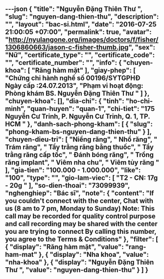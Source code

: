 ---json
{
    "title": "Nguyễn Đặng Thiên Thư ",
    "slug": "nguyen-dang-thien-thu",
    "description": "",
    "layout": "bac-si.html",
    "date": "2016-07-25 21:00:05 +07:00",
    "permalink": true,
    "avatar": "http://nyulangone.org/images/doctors/f/fisher/1306860663/jason-c-fisher-thumb.jpg",
    "sex": "Nữ",
    "certificate_type": "",
    "certificate_code": "",
    "certificate_number": "",
    "info": {
        "chuyen-khoa": [
            "Răng hàm mặt"
        ],
        "giay-phep": [
            "Chứng chỉ hành nghề số 00196/SYTGPHĐ  <br /> Ngày cấp :24.07.2013",
            "Phạm vi hoạt động: Phòng khám BS. Nguyễn Đặng Thiên Thư "
        ]
    },
    "chuyen-khoa": [],
    "dia-chi": {
        "tinh": "ho-chi-minh",
        "quan-huyen": "quan-1",
        "chi-tiet": "175 Nguyễn Cư Trinh, P. Nguyễn Cư Trinh, Q. 1, TP. HCM "
    },
    "danh-sach-phong-kham": [
        {
            "slug": "phong-kham-bs-nguyen-dang-thien-thu"
        }
    ],
    "chuyen-dieu-tri": [
        "Niềng răng",
        " Nhổ răng",
        " Trám răng",
        " Tẩy trằng răng bằng thuốc",
        " Tẩy trằng răng cấp tốc",
        " Đánh bóng răng",
        " Trồng răng implant",
        " Viêm nha chu",
        " Viêm tủy răng "
    ],
    "gia-tien": "100.000 - 1.000.000",
    "like": "100",
    "type": "",
    "gio-lam-viec": [
        "T2 - CN: 17g - 20g "
    ],
    "so-dien-thoai": "73099939",
    "nghenghiep": "Bác sĩ",
    "note": {
        "content": "If you couldn't connect with the center, Chat with us (8 am to 7 pm, Monday to Sunday) Note: This call may be recorded for quality control purpose and call recording may be shared with the center you are trying to connect By calling this number, you agree to the Terms & Conditions"
    },
    "filter": [
        {
            "display": "Răng hàm mặt",
            "value": "rang-ham-mat"
        },
        {
            "display": "Nha khoa",
            "value": "nha-khoa"
        },
        {
            "display": "Nguyễn Đặng Thiên Thư  ",
            "value": "nguyen-dang-thien-thu"
        }
    ]
}
---
